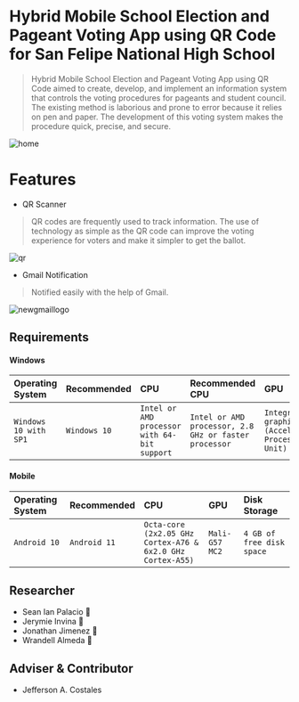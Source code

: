 # Hybrid Mobile School Election and Pageant Voting App using QR Code for San Felipe National High School
  > Hybrid Mobile School Election and Pageant Voting App using QR Code aimed to create, develop, and implement an information system that controls the voting procedures for pageants and student council. The existing method is laborious and prone to error because it relies on pen and paper. The development of this voting system makes the procedure quick, precise, and secure. 
  
 ![home](https://user-images.githubusercontent.com/124434502/219957337-b2e022ae-f604-427a-ab77-e7f73db0a6b2.png)
 
 # Features
   - QR Scanner
   > QR codes are frequently used to track information. The use of technology as simple as the QR code can improve the voting experience for voters and make it simpler to get the ballot.

![qr](https://user-images.githubusercontent.com/124434502/219957831-30f562b7-e5b8-4f94-8a36-8ab54c7067d5.png)
 

  - Gmail Notification
  > Notified easily with the help of Gmail.
  
![newgmaillogo](https://user-images.githubusercontent.com/124434502/219958341-dd9c701e-0ebe-4bf4-8ce9-09f770176ca6.jpg)

## Requirements

#### Windows


| Operating System | Recommended    | CPU          | Recommended CPU |GPU | Disk Storage|
| :-------- | :------- | :------------------------- |:---------------|:--------|:---------|
| `Windows 10 with SP1` | `Windows 10` | `Intel or AMD processor with 64-bit support` | `Intel or AMD processor, 2.8 GHz or faster processor` | `Integrated graphics (Accelerated Processing Unit)`| : 4 GB of free disk space|


#### Mobile


| Operating System | Recommended    | CPU          |GPU | Disk Storage|
| :-------- | :------- | :-------------------------|:--------|:---------|
| `Android 10` | `Android 11` | `Octa-core (2x2.05 GHz Cortex-A76 & 6x2.0 GHz Cortex-A55)` | `Mali-G57 MC2`| `4 GB of free disk space`|


## Researcher

 - Sean Ian Palacio 👋
 - Jerymie Invina 👋
 - Jonathan Jimenez 👋
 - Wrandell Almeda 👋
 
 ## Adviser & Contributor
 - Jefferson A. Costales
 

 


 
 
 
 




